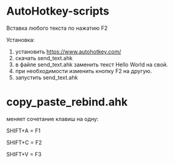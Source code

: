 # AutoHotkey-scripts

Вставка любого текста по нажатию F2

Установка:

1. установить https://www.autohotkey.com/
2. скачать send_text.ahk
3. в файле send_text.ahk заменить текст Hello World на свой.
4. при необходимости изменить кнопку F2 на другую.
5. запустить send_text.ahk

# copy_paste_rebind.ahk
меняет сочетание клавиш на одну:

SHIFT+A = F1

SHIFT+C = F2

SHIFT+V = F3
